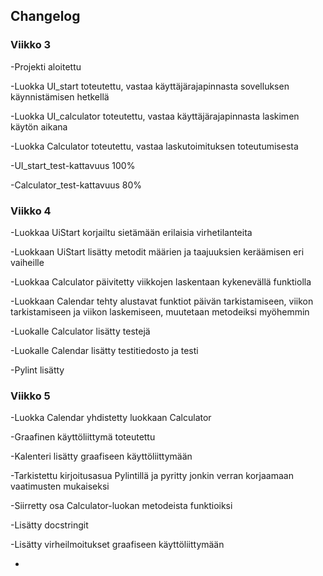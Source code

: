 ## Changelog

### Viikko 3


-Projekti aloitettu

-Luokka UI_start toteutettu, vastaa käyttäjärajapinnasta sovelluksen käynnistämisen hetkellä

-Luokka UI_calculator toteutettu, vastaa käyttäjärajapinnasta laskimen käytön aikana

-Luokka Calculator toteutettu, vastaa laskutoimituksen toteutumisesta

-UI_start_test-kattavuus 100%

-Calculator_test-kattavuus 80%


### Viikko 4

-Luokkaa UiStart korjailtu sietämään erilaisia virhetilanteita

-Luokkaan UiStart lisätty metodit määrien ja taajuuksien keräämisen eri vaiheille

-Luokkaa Calculator päivitetty viikkojen laskentaan kykenevällä funktiolla

-Luokkaan Calendar tehty alustavat funktiot päivän tarkistamiseen, viikon tarkistamiseen ja viikon laskemiseen, muutetaan metodeiksi myöhemmin

-Luokalle Calculator lisätty testejä

-Luokalle Calendar lisätty testitiedosto ja testi

-Pylint lisätty

### Viikko 5

-Luokka Calendar yhdistetty luokkaan Calculator

-Graafinen käyttöliittymä toteutettu

-Kalenteri lisätty graafiseen käyttöliittymään

-Tarkistettu kirjoitusasua Pylintillä ja pyritty jonkin verran korjaamaan vaatimusten mukaiseksi

-Siirretty osa Calculator-luokan metodeista funktioiksi

-Lisätty docstringit

-Lisätty virheilmoitukset graafiseen käyttöliittymään

-
